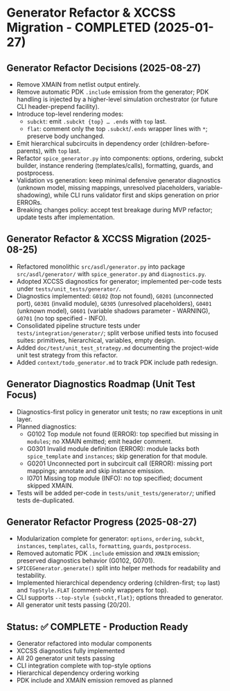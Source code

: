 # Generator Refactor & XCCSS Migration - COMPLETED (2025-01-27)

## Generator Refactor Decisions (2025-08-27)
- Remove XMAIN from netlist output entirely.
- Remove automatic PDK `.include` emission from the generator; PDK handling is injected by a higher-level simulation orchestrator (or future CLI header-prepend facility).
- Introduce top-level rendering modes:
  - `subckt`: emit `.subckt {top} … .ends` with `top` last.
  - `flat`: comment only the top `.subckt`/`.ends` wrapper lines with `*`; preserve body unchanged.
- Emit hierarchical subcircuits in dependency order (children-before-parents), with `top` last.
- Refactor `spice_generator.py` into components: options, ordering, subckt builder, instance rendering (templates/calls), formatting, guards, and postprocess.
- Validation vs generation: keep minimal defensive generator diagnostics (unknown model, missing mappings, unresolved placeholders, variable-shadowing), while CLI runs validator first and skips generation on prior ERRORs.
- Breaking changes policy: accept test breakage during MVP refactor; update tests after implementation.

## Generator Refactor & XCCSS Migration (2025-08-25)
- Refactored monolithic `src/asdl/generator.py` into package `src/asdl/generator/` with `spice_generator.py` and `diagnostics.py`.
- Adopted XCCSS diagnostics for generator; implemented per-code tests under `tests/unit_tests/generator/`.
- Diagnostics implemented: `G0102` (top not found), `G0201` (unconnected port), `G0301` (invalid module), `G0305` (unresolved placeholders), `G0401` (unknown model), `G0601` (variable shadows parameter - WARNING), `G0701` (no top specified - INFO).
- Consolidated pipeline structure tests under `tests/integration/generator/`; split verbose unified tests into focused suites: primitives, hierarchical, variables, empty design.
- Added `doc/test/unit_test_strategy.md` documenting the project-wide unit test strategy from this refactor.
- Added `context/todo_generator.md` to track PDK include path redesign.

## Generator Diagnostics Roadmap (Unit Test Focus)
- Diagnostics-first policy in generator unit tests; no raw exceptions in unit layer.
- Planned diagnostics:
  - G0102 Top module not found (ERROR): top specified but missing in `modules`; no XMAIN emitted; emit header comment.
  - G0301 Invalid module definition (ERROR): module lacks both `spice_template` and `instances`; skip generation for that module.
  - G0201 Unconnected port in subcircuit call (ERROR): missing port mappings; annotate and skip instance emission.
  - I0701 Missing top module (INFO): no top specified; document skipped XMAIN.
- Tests will be added per-code in `tests/unit_tests/generator/`; unified tests de-duplicated.

## Generator Refactor Progress (2025-08-27)
- Modularization complete for generator: `options`, `ordering`, `subckt`, `instances`, `templates`, `calls`, `formatting`, `guards`, `postprocess`.
- Removed automatic PDK `.include` emission and `XMAIN` emission; preserved diagnostics behavior (G0102, G0701).
- `SPICEGenerator.generate()` split into helper methods for readability and testability.
- Implemented hierarchical dependency ordering (children-first; `top` last) and `TopStyle.FLAT` (comment-only wrappers for top).
- CLI supports `--top-style {subckt,flat}`; options threaded to generator.
- All generator unit tests passing (20/20).

## Status: ✅ COMPLETE - Production Ready
- Generator refactored into modular components
- XCCSS diagnostics fully implemented
- All 20 generator unit tests passing
- CLI integration complete with top-style options
- Hierarchical dependency ordering working
- PDK include and XMAIN emission removed as planned
